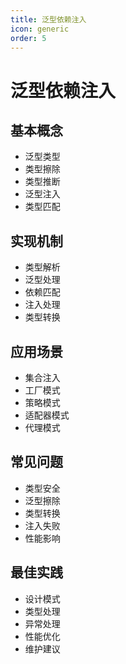 ```yaml
---
title: 泛型依赖注入
icon: generic
order: 5
---
```


# 泛型依赖注入

## 基本概念
- 泛型类型
- 类型擦除
- 类型推断
- 泛型注入
- 类型匹配

## 实现机制
- 类型解析
- 泛型处理
- 依赖匹配
- 注入处理
- 类型转换

## 应用场景
- 集合注入
- 工厂模式
- 策略模式
- 适配器模式
- 代理模式

## 常见问题
- 类型安全
- 泛型擦除
- 类型转换
- 注入失败
- 性能影响

## 最佳实践
- 设计模式
- 类型处理
- 异常处理
- 性能优化
- 维护建议
